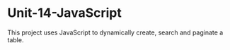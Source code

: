 # Unit-14-JavaScript
This project uses JavaScript to dynamically create, search and paginate a table.
